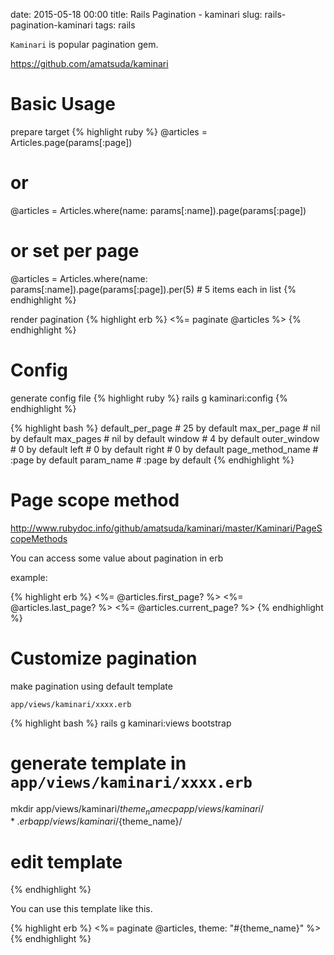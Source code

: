 date: 2015-05-18 00:00
title: Rails Pagination - kaminari
slug: rails-pagination-kaminari
tags: rails

`Kaminari` is popular pagination gem.

https://github.com/amatsuda/kaminari

# Basic Usage

prepare target 
{% highlight ruby %}
@articles = Articles.page(params[:page])
# or
@articles = Articles.where(name: params[:name]).page(params[:page])
# or set per page
@articles = Articles.where(name: params[:name]).page(params[:page]).per(5) # 5 items each in list
{% endhighlight %}

render pagination
{% highlight erb %}
<%= paginate @articles %>
{% endhighlight %}

# Config

generate config file
{% highlight ruby %}
rails g kaminari:config
{% endhighlight %}

{% highlight bash %}
default_per_page  # 25 by default
max_per_page      # nil by default
max_pages         # nil by default
window            # 4 by default
outer_window      # 0 by default
left              # 0 by default
right             # 0 by default
page_method_name  # :page by default
param_name        # :page by default
{% endhighlight %}

# Page scope method

http://www.rubydoc.info/github/amatsuda/kaminari/master/Kaminari/PageScopeMethods

You can access some value about pagination in erb

example:

{% highlight erb %}
<%= @articles.first_page? %>
<%= @articles.last_page? %>
<%= @articles.current_page? %>
{% endhighlight %}

# Customize pagination

make pagination using default template

`app/views/kaminari/xxxx.erb`

{% highlight bash %}
rails g kaminari:views bootstrap

# generate template in `app/views/kaminari/xxxx.erb`

mkdir app/views/kaminari/${theme_name}
cp app/views/kaminari/*.erb app/views/kaminari/${theme_name}/

# edit template
{% endhighlight %}

You can use this template like this.

{% highlight erb %}
<%= paginate @articles, theme: "#{theme_name}" %>
{% endhighlight %}
